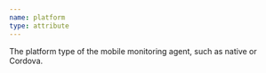```yaml
---
name: platform
type: attribute
---
```


The platform type of the mobile monitoring agent, such as native or Cordova.
